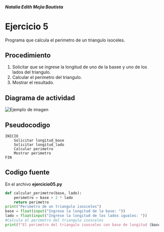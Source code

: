 ##### Natalia Edith Mejia Bautista 
# Ejercicio 5
Programa que calcula el perimetro de un triangulo isoceles.


## Procedimiento 
1. Solicitar que se ingrese la longitud de uno de la basee y uno de los lados del triangulo.
2. Calcular el perimetro del triangulo.
3. Mostrar el resultado.

## Diagrama de actividad
![Ejemplo de imagen](https://ejemplo.com/imagen.png)


## Pseudocodigo
```plaintext
INICIO
    Solicitar longitud_base
    Solicitar longitud_lado
    Calcular perimetro
    Mostrar perimetro
FIN
```

## Codigo fuente
En el archivo **ejercicio05.py**
```python
def calcular_perimetro(base, lado):
    perimetro = base + 2 * lado
    return perimetro
print("Perimetro de un triangulo isosceles")
base = float(input("Ingrese la longitud de la base: "))
lado = float(input("Ingrese la longitud de los lados iguales: "))
#Calcula el perimetro del triangulo isosceles
print(f"El perimetro del triangulo isosceles con base de longitud {base} y lados iguales de longitud {lado} es:", calcular_perimetro(base, lado))
```